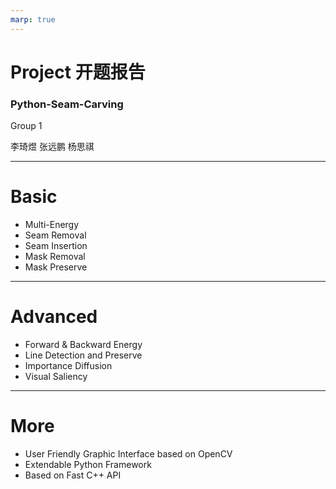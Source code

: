 ```yaml
---
marp: true
---
```


# Project 开题报告

### Python-Seam-Carving

Group 1

李琦煜
张远鹏
杨思祺

---

# Basic

- Multi-Energy
- Seam Removal
- Seam Insertion
- Mask Removal
- Mask Preserve

---

# Advanced

- Forward & Backward Energy
- Line Detection and Preserve
- Importance Diffusion
- Visual Saliency

---

# More

- User Friendly Graphic Interface based on OpenCV
- Extendable Python Framework
- Based on Fast C++ API
